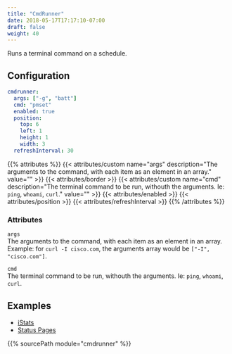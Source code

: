 ```yaml
---
title: "CmdRunner"
date: 2018-05-17T17:17:10-07:00
draft: false
weight: 40
---
```


Runs a terminal command on a schedule.

## Configuration

```yaml
cmdrunner:
  args: ["-g", "batt"]
  cmd: "pmset"
  enabled: true
  position:
    top: 6
    left: 1
    height: 1
    width: 3
  refreshInterval: 30
```

{{% attributes %}}
  {{< attributes/custom name="args" description="The arguments to the command, with each item as an element in an array." value="" >}}
  {{< attributes/border >}}
  {{< attributes/custom name="cmd" description="The terminal command to be run, withouth the arguments. Ie: `ping`, `whoami`, `curl`." value="" >}}
  {{< attributes/enabled >}}
  {{< attributes/position >}}
  {{< attributes/refreshInterval >}}
{{% /attributes %}}

### Attributes

`args` <br />
The arguments to the command, with each item as an element in an array.
Example: for `curl -I cisco.com`, the arguments array would be `["-I", "cisco.com"]`.

`cmd` <br />
The terminal command to be run, withouth the arguments. Ie: `ping`,
`whoami`, `curl`. <br />

## Examples

 * [iStats](/modules/cmdrunner/istats)
 * [Status Pages](/modules/cmdrunner/statuspages)

{{% sourcePath module="cmdrunner" %}}